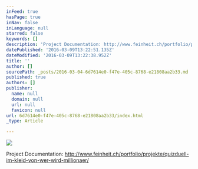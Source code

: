 ```yaml
---
inFeed: true
hasPage: true
inNav: false
inLanguage: null
starred: false
keywords: []
description: 'Project Documentation: http://www.feinheit.ch/portfolio/projekte/quizduell-im-kleid-von-wer-wird-millionaer/'
datePublished: '2016-03-09T13:22:51.135Z'
dateModified: '2016-03-09T13:22:38.952Z'
title: ''
author: []
sourcePath: _posts/2016-03-04-6d7614e0-f47e-405c-8768-e21808aa2b33.md
published: true
authors: []
publisher:
  name: null
  domain: null
  url: null
  favicon: null
url: 6d7614e0-f47e-405c-8768-e21808aa2b33/index.html
_type: Article

---
```

![](https://s3-us-west-2.amazonaws.com/the-grid-img/p/30f9a417feb631d1c7f94ed43588266a24b3796c.jpg)

Project Documentation: http://www.feinheit.ch/portfolio/projekte/quizduell-im-kleid-von-wer-wird-millionaer/